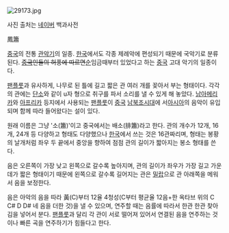 ![29173.jpg](http://z4.enha.kr/http://rigvedawiki.net/r1/pds/29173.jpg)

  
사진 출처는 [네이버](%EB%84%A4%EC%9D%B4%EB%B2%84.md) 백과사전

鳳簫

[중국](%EC%A4%91%EA%B5%AD.md)의 전통 [관악기](%EA%B4%80%EC%95%85%EA%B8%B0.md)의
일종. [한국](%ED%95%9C%EA%B5%AD.md)에서도 각종 제례악에 편성되기 때문에 국악기로 분류된다.
<del>[중국](%EC%A4%91%EA%B5%AD.md)인들의 허풍에 따르면</del>[순](%EC%88%9C.md)임금때부터
있었다고 하는 [중국](%EC%A4%91%EA%B5%AD.md) 고대 악기의 일종이다.

[팬플룻](%ED%8C%AC%ED%94%8C%EB%A3%BB.md)과 유사하게, 나무로 된 틀에 길고 짧은 관 여러 개를 꽂아서 부는
형태이다. 각각의 관에는 [단소](%EB%8B%A8%EC%86%8C.md)와 같이 u자 형으로 취구를 파서 소리를 낼 수 있게 해
놓았다. [남아메리카](%EB%82%A8%EC%95%84%EB%A9%94%EB%A6%AC%EC%B9%B4.md)와
[아프리카](%EC%95%84%ED%94%84%EB%A6%AC%EC%B9%B4.md) 등지에서 사용되는
[팬플룻](%ED%8C%AC%ED%94%8C%EB%A3%BB.md)이 [중국](%EC%A4%91%EA%B5%AD.md)
[남북조시대](%EB%82%A8%EB%B6%81%EC%A1%B0%EC%8B%9C%EB%8C%80.md)에
서[아시아](%EC%95%84%EC%8B%9C%EC%95%84.md)의 음악이 유입되며 함께 따라 들어왔다는 설이 있다.

원래 이름은 그냥 '소(簫)'이고 중국에서는 배소(排簫)라고 한다. 관의 개수가 12개, 16개, 24개 등 다양하고 형태도 다양했으나
[한국](%ED%95%9C%EA%B5%AD.md)에서 쓰는 것은 16관짜리며, 형태는 봉황의 날개처럼 좌우 두 끝에서 중앙을 향하여
점점 관의 길이가 짧아지는 봉소 형태를 쓴다.

음은 오른쪽이 가장 낮고 왼쪽으로 갈수록 높아지며, 관의 길이가 좌우가 가장 길고 가운데가 짧은 형태이기 때문에 왼쪽으로 갈수록 길어지는
관은 [밀랍](%EB%B0%80%EB%9E%8D.md)으로 관 아래쪽을 메워서 음을 보정한다.

음은 아악의 음을 따라 黃(C)부터 12율 4청성(C부터 평균율 12음+한 옥타브 위의 C C# D D# 네 음을 더한 것)을 낼 수
있으며, 연주할 때는 음률에 따라서 한관 한관 찾아 김을 넣어서 분다.
[팬플룻](%ED%8C%AC%ED%94%8C%EB%A3%BB.md)과 달리 각 관이 서로 떨어져 있어서 연결된 음을 연주하는 것이나
빠른 곡을 연주하기가 힘들다고 한다.

